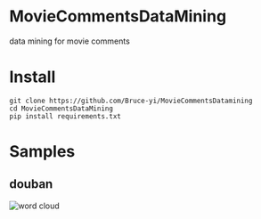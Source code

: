 # MovieCommentsDataMining
data mining for movie comments
# 
# Install
```
git clone https://github.com/Bruce-yi/MovieCommentsDatamining
cd MovieCommentsDataMining
pip install requirements.txt
```
# Samples
## douban
![word cloud](https://github.com/Bruce-yi/MovieCommentsDatamining/blob/master/sample/cloud_douban.jpg)
